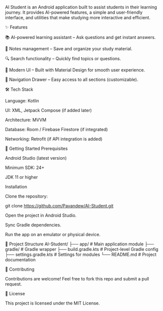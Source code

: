 AI Student is an Android application built to assist students in their learning journey. It provides AI-powered features, a simple and user-friendly interface, and utilities that make studying more interactive and efficient.

✨ Features

📚 AI-powered learning assistant – Ask questions and get instant answers.

📝 Notes management – Save and organize your study material.

🔍 Search functionality – Quickly find topics or questions.

🎨 Modern UI – Built with Material Design for smooth user experience.

📱 Navigation Drawer – Easy access to all sections (customizable).

🛠️ Tech Stack

Language: Kotlin

UI: XML, Jetpack Compose (if added later)

Architecture: MVVM

Database: Room / Firebase Firestore (if integrated)

Networking: Retrofit (if API integration is added)


🚀 Getting Started
Prerequisites

Android Studio (latest version)

Minimum SDK: 24+

JDK 11 or higher

Installation

Clone the repository:

git clone https://github.com/Pavandew/AI-Student.git


Open the project in Android Studio.

Sync Gradle dependencies.


Run the app on an emulator or physical device.

📂 Project Structure
AI-Student/
 ├── app/                # Main application module
 ├── gradle/             # Gradle wrapper
 ├── build.gradle.kts    # Project-level Gradle config
 ├── settings.gradle.kts # Settings for modules
 └── README.md           # Project documentation

🤝 Contributing

Contributions are welcome! Feel free to fork this repo and submit a pull request.


📜 License

This project is licensed under the MIT License.
